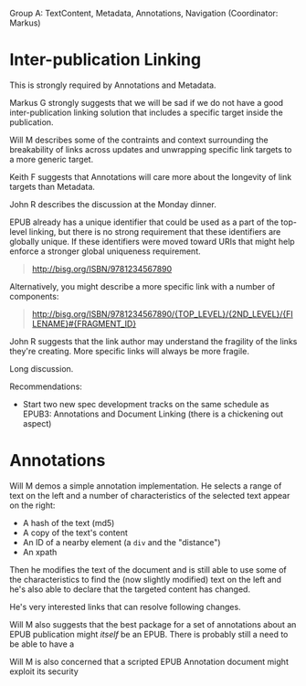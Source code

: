 Group A: TextContent, Metadata, Annotations, Navigation (Coordinator: Markus)

# Inter-publication Linking #

This is strongly required by Annotations and Metadata.

Markus G strongly suggests that we will be sad if we do not have a good inter-publication linking solution that includes a specific target inside the publication.

Will M describes some of the contraints and context surrounding the breakability of links across updates and unwrapping specific link targets to a more generic target.

Keith F suggests that Annotations will care more about the longevity of link targets than Metadata.

John R describes the discussion at the Monday dinner.

EPUB already has a unique identifier that could be used as a part of the top-level linking, but there is no strong requirement that these identifiers are globally unique. If these identifiers were moved toward URIs that might help enforce a stronger global uniqueness requirement.

> http://bisg.org/ISBN/9781234567890

Alternatively, you might describe a more specific link with a number of components:

> http://bisg.org/ISBN/9781234567890/{TOP_LEVEL}/{2ND_LEVEL}/{FILENAME}#{FRAGMENT_ID}

John R suggests that the link author may understand the fragility of the links they're creating. More specific links will always be more fragile.

Long discussion.

Recommendations:

  * Start two new spec development tracks on the same schedule as EPUB3: Annotations and Document Linking (there is a chickening out aspect)

# Annotations #

Will M demos a simple annotation implementation. He selects a range of text on the left and a number of characteristics of the selected text appear on the right:

  * A hash of the text (md5)
  * A copy of the text's content
  * An ID of a nearby element (a `div` and the "distance")
  * An xpath

Then he modifies the text of the document and is still able to use some of the characteristics to find the (now slightly modified) text on the left and he's also able to declare that the targeted content has changed.

He's very interested links that can resolve following changes.

Will M also suggests that the best package for a set of annotations about an EPUB publication might _itself_ be an EPUB. There is probably still a need to be able to have a

Will M is also concerned that a scripted EPUB Annotation document might exploit its security